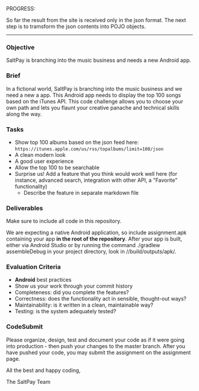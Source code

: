 

PROGRESS:

So far the result from the site is received only in the json format. 
The next step is to tramsform the json contents into POJO objects. 












 
***********************



### Objective

SaltPay is branching into the music business and needs a new Android app.

### Brief

In a fictional world, SaltPay is branching into the music business and we need a new a app. This Android app needs to display the top 100 songs based on the iTunes API. This code challenge allows you to choose your own path and lets you flaunt your creative panache and technical skills along the way.

### Tasks

-   Show top 100 albums based on the json feed here: `https://itunes.apple.com/us/rss/topalbums/limit=100/json`
-   A clean modern look
-   A good user experience
-   Allow the top 100 to be searchable
-   Surprise us! Add a feature that you think would work well here (for instance, advanced search, integration with other API, a "Favorite" functionality)
    -   Describe the feature in separate markdown file

### Deliverables

Make sure to include all code in this repository. 

We are expecting a native Android application, so include assignment.apk containing your app **in the root of the repository**.
After your app is built, either via Android Studio or by running the command ./gradlew assembleDebug in your project directory, look in <project-name>/<module-name>/build/outputs/apk/.

### Evaluation Criteria

-   **Android** best practices
-   Show us your work through your commit history
-   Completeness: did you complete the features?
-   Correctness: does the functionality act in sensible, thought-out ways?
-   Maintainability: is it written in a clean, maintainable way?
-   Testing: is the system adequately tested?

### CodeSubmit

Please organize, design, test and document your code as if it were going into production - then push your changes to the master branch. After you have pushed your code, you may submit the assignment on the assignment page.

All the best and happy coding,

The SaltPay Team